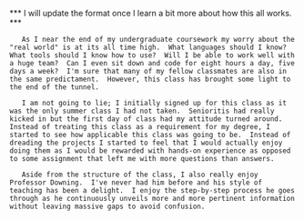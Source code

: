 *** I will update the format once I learn a bit more about how this all works. ***

       As I near the end of my undergraduate coursework my worry about the "real world" is at its all time high.  What languages should I know?  What tools should I know how to use?  Will I be able to work well with a huge team?  Can I even sit down and code for eight hours a day, five days a week?  I'm sure that many of my fellow classmates are also in the same predictament.  However, this class has brought some light to the end of the tunnel.
  
       I am not going to lie; I initially signed up for this class as it was the only summer class I had not taken.  Senioritis had really kicked in but the first day of class had my attitude turned around.  Instead of treating this class as a requirement for my degree, I started to see how applicable this class was going to be.  Instead of dreading the projects I started to feel that I would actually enjoy doing them as I would be rewarded with hands-on experience as opposed to some assignment that left me with more questions than answers.  
  
       Aside from the structure of the class, I also really enjoy Professor Downing.  I've never had him before and his style of teaching has been a delight.  I enjoy the step-by-step process he goes through as he continuously unveils more and more pertinent information without leaving massive gaps to avoid confusion.
